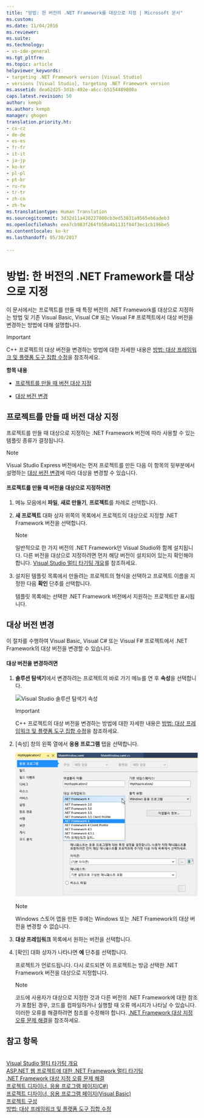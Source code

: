 ```yaml
---
title: "방법: 한 버전의 .NET Framework를 대상으로 지정 | Microsoft 문서"
ms.custom: 
ms.date: 11/04/2016
ms.reviewer: 
ms.suite: 
ms.technology:
- vs-ide-general
ms.tgt_pltfrm: 
ms.topic: article
helpviewer_keywords:
- targeting .NET Framework version [Visual Studio]
- versions [Visual Studio], targeting .NET Framework version
ms.assetid: dea62d25-3d1b-492e-a6cc-b5154489800a
caps.latest.revision: 50
author: kempb
ms.author: kempb
manager: ghogen
translation.priority.ht:
- cs-cz
- de-de
- es-es
- fr-fr
- it-it
- ja-jp
- ko-kr
- pl-pl
- pt-br
- ru-ru
- tr-tr
- zh-cn
- zh-tw
ms.translationtype: Human Translation
ms.sourcegitcommit: 3d32d11a430227800cb3ed53831a9565eb6adeb3
ms.openlocfilehash: eea7cb983f264fb58a4b1131f84f3ec1cb196be5
ms.contentlocale: ko-kr
ms.lasthandoff: 05/30/2017

---
```

# 방법: 한 버전의 .NET Framework를 대상으로 지정
<a id="how-to-target-a-version-of-the-net-framework" class="xliff"></a>
이 문서에서는 프로젝트를 만들 때 특정 버전의 .NET Framework를 대상으로 지정하는 방법 및 기존 Visual Basic, Visual C# 또는 Visual F# 프로젝트에서 대상 버전을 변경하는 방법에 대해 설명합니다.  
  
> [!IMPORTANT]
>  C++ 프로젝트의 대상 버전을 변경하는 방법에 대한 자세한 내용은 [방법: 대상 프레임워크 및 플랫폼 도구 집합 수정](/cpp/build/how-to-modify-the-target-framework-and-platform-toolset)을 참조하세요.  
  
 **항목 내용**  
  
-   [프로젝트를 만들 때 버전 대상 지정](../ide/how-to-target-a-version-of-the-dotnet-framework.md#bkmk_new)  
  
-   [대상 버전 변경](../ide/how-to-target-a-version-of-the-dotnet-framework.md#bkmk_existing)  
  
##  <a name="bkmk_new"></a> 프로젝트를 만들 때 버전 대상 지정  
 프로젝트를 만들 때 대상으로 지정하는 .NET Framework 버전에 따라 사용할 수 있는 템플릿 종류가 결정됩니다.  
  
> [!NOTE]
>  Visual Studio Express 버전에서는 먼저 프로젝트를 만든 다음 이 항목의 뒷부분에서 설명하는 [대상 버전 변경](../ide/how-to-target-a-version-of-the-dotnet-framework.md#bkmk_existing)에 따라 대상을 변경할 수 있습니다.  
  
#### 프로젝트를 만들 때 버전을 대상으로 지정하려면
<a id="to-target-a-version-when-you-create-a-project" class="xliff"></a>  
  
1.  메뉴 모음에서 **파일**, **새로 만들기**, **프로젝트**를 차례로 선택합니다.  
  
2.  **새 프로젝트** 대화 상자 위쪽의 목록에서 프로젝트의 대상으로 지정할 .NET Framework 버전을 선택합니다.  
  
    > [!NOTE]
    >  일반적으로 한 가지 버전의 .NET Framework만 Visual Studio와 함께 설치됩니다. 다른 버전을 대상으로 지정하려면 먼저 해당 버전이 설치되어 있는지 확인해야 합니다. [Visual Studio 멀티 타기팅 개요](../ide/visual-studio-multi-targeting-overview.md)를 참조하세요.  
  
3.  설치된 템플릿 목록에서 만들려는 프로젝트의 형식을 선택하고 프로젝트 이름을 지정한 다음 **확인** 단추를 선택합니다.  
  
     템플릿 목록에는 선택한 .NET Framework 버전에서 지원하는 프로젝트만 표시됩니다.  
  
##  <a name="bkmk_existing"></a> 대상 버전 변경  
 이 절차를 수행하여 Visual Basic, Visual C# 또는 Visual F# 프로젝트에서 .NET Framework의 대상 버전을 변경할 수 있습니다.  
  
#### 대상 버전을 변경하려면
<a id="to-change-the-targeted-version" class="xliff"></a>  
  
1.  **솔루션 탐색기**에서 변경하려는 프로젝트의 바로 가기 메뉴를 연 후 **속성**을 선택합니다.  
  
     ![Visual Studio 솔루션 탐색기 속성](../ide/media/vs_slnexplorer_properties.png "vs_slnExplorer_Properties")  
  
    > [!IMPORTANT]
    >  C++ 프로젝트의 대상 버전을 변경하는 방법에 대한 자세한 내용은 [방법: 대상 프레임워크 및 플랫폼 도구 집합 수정](/cpp/build/how-to-modify-the-target-framework-and-platform-toolset)을 참조하세요.  
  
2.  [속성] 창의 왼쪽 열에서 **응용 프로그램** 탭을 선택합니다.  
  
     ![Visual Studio 응용 프로그램 속성 응용 프로그램 탭](../ide/media/vs_slnexplorer_properties_applicationtab.png "vs_slnExplorer_Properties_ApplicationTab")  
  
    > [!NOTE]
    >  Windows 스토어 앱을 만든 후에는 Windows 또는 .NET Framework의 대상 버전을 변경할 수 없습니다.  
  
3.  **대상 프레임워크** 목록에서 원하는 버전을 선택합니다.  
  
4.  [확인] 대화 상자가 나타나면 **예** 단추를 선택합니다.  
  
     프로젝트가 언로드됩니다. 다시 로드되면 이 프로젝트는 방금 선택한 .NET Framework 버전을 대상으로 지정합니다.  
  
    > [!NOTE]
    >  코드에 사용자가 대상으로 지정한 것과 다른 버전의 .NET Framework에 대한 참조가 포함된 경우, 코드를 컴파일하거나 실행할 때 오류 메시지가 나타날 수 있습니다. 이러한 오류를 해결하려면 참조를 수정해야 합니다. [.NET Framework 대상 지정 오류 문제 해결](../msbuild/troubleshooting-dotnet-framework-targeting-errors.md)을 참조하세요.  
  
## 참고 항목
<a id="see-also" class="xliff"></a>  
 [Visual Studio 멀티 타기팅 개요](../ide/visual-studio-multi-targeting-overview.md)   
 [ASP.NET 웹 프로젝트에 대한 .NET Framework 멀티 타기팅](http://msdn.microsoft.com/Library/8b8145a9-62f6-4fc4-8a83-47b0487cbe76)   
 [.NET Framework 대상 지정 오류 문제 해결](../msbuild/troubleshooting-dotnet-framework-targeting-errors.md)   
 [프로젝트 디자이너, 응용 프로그램 페이지(C#)](../ide/reference/application-page-project-designer-csharp.md)   
 [프로젝트 디자이너, 응용 프로그램 페이지(Visual Basic)](../ide/reference/application-page-project-designer-visual-basic.md)   
 [프로젝트 구성](http://msdn.microsoft.com/Library/a1489abb-6294-4f8f-b71f-2cb126393526)   
 [방법: 대상 프레임워크 및 플랫폼 도구 집합 수정](/cpp/build/how-to-modify-the-target-framework-and-platform-toolset)
